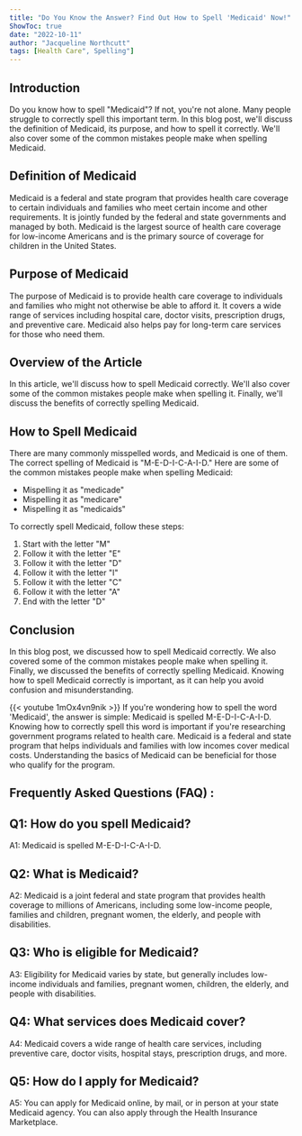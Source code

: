 ```yaml
---
title: "Do You Know the Answer? Find Out How to Spell 'Medicaid' Now!"
ShowToc: true 
date: "2022-10-11"
author: "Jacqueline Northcutt" 
tags: [Health Care", Spelling"]
---
```

## Introduction 
Do you know how to spell "Medicaid"? If not, you're not alone. Many people struggle to correctly spell this important term. In this blog post, we'll discuss the definition of Medicaid, its purpose, and how to spell it correctly. We'll also cover some of the common mistakes people make when spelling Medicaid. 

## Definition of Medicaid
Medicaid is a federal and state program that provides health care coverage to certain individuals and families who meet certain income and other requirements. It is jointly funded by the federal and state governments and managed by both. Medicaid is the largest source of health care coverage for low-income Americans and is the primary source of coverage for children in the United States.

## Purpose of Medicaid
The purpose of Medicaid is to provide health care coverage to individuals and families who might not otherwise be able to afford it. It covers a wide range of services including hospital care, doctor visits, prescription drugs, and preventive care. Medicaid also helps pay for long-term care services for those who need them.

## Overview of the Article
In this article, we'll discuss how to spell Medicaid correctly. We'll also cover some of the common mistakes people make when spelling it. Finally, we'll discuss the benefits of correctly spelling Medicaid. 

## How to Spell Medicaid
There are many commonly misspelled words, and Medicaid is one of them. The correct spelling of Medicaid is "M-E-D-I-C-A-I-D." Here are some of the common mistakes people make when spelling Medicaid: 

- Mispelling it as "medicade"
- Mispelling it as "medicare"
- Mispelling it as "medicaids"

To correctly spell Medicaid, follow these steps: 

1. Start with the letter "M"
2. Follow it with the letter "E"
3. Follow it with the letter "D"
4. Follow it with the letter "I"
5. Follow it with the letter "C"
6. Follow it with the letter "A"
7. End with the letter "D"

## Conclusion
In this blog post, we discussed how to spell Medicaid correctly. We also covered some of the common mistakes people make when spelling it. Finally, we discussed the benefits of correctly spelling Medicaid. Knowing how to spell Medicaid correctly is important, as it can help you avoid confusion and misunderstanding.

{{< youtube 1mOx4vn9nik >}} 
If you're wondering how to spell the word 'Medicaid', the answer is simple: Medicaid is spelled M-E-D-I-C-A-I-D. Knowing how to correctly spell this word is important if you're researching government programs related to health care. Medicaid is a federal and state program that helps individuals and families with low incomes cover medical costs. Understanding the basics of Medicaid can be beneficial for those who qualify for the program.

## Frequently Asked Questions (FAQ) :
## Q1: How do you spell Medicaid?
A1: Medicaid is spelled M-E-D-I-C-A-I-D.

## Q2: What is Medicaid?
A2: Medicaid is a joint federal and state program that provides health coverage to millions of Americans, including some low-income people, families and children, pregnant women, the elderly, and people with disabilities.

## Q3: Who is eligible for Medicaid?
A3: Eligibility for Medicaid varies by state, but generally includes low-income individuals and families, pregnant women, children, the elderly, and people with disabilities.

## Q4: What services does Medicaid cover?
A4: Medicaid covers a wide range of health care services, including preventive care, doctor visits, hospital stays, prescription drugs, and more.

## Q5: How do I apply for Medicaid?
A5: You can apply for Medicaid online, by mail, or in person at your state Medicaid agency. You can also apply through the Health Insurance Marketplace.





